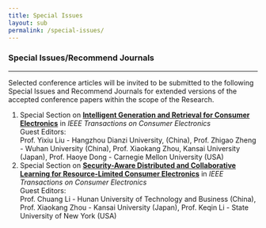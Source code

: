 ```yaml
---
title: Special Issues
layout: sub
permalink: /special-issues/
---
```


<h3>Special Issues/Recommend Journals</h3>
<hr/>

<p>
Selected conference articles will be invited to be submitted to the following Special Issues and Recommend Journals for extended versions of the accepted conference papers within the scope of the Research.
</p>
<ol>


<li>Special Section on <a href="https://ctsoc.ieee.org/images/TCE_FILES/Approved_CFP/April_2025/TCE_SS_CFP-Intelligent_Generation_and_Retrieval_for_Consumer_Electronics_-_online.pdf" target=_new><b>Intelligent Generation and Retrieval for Consumer Electronics</b></a> in <i>IEEE Transactions on Consumer Electronics</i>
<br/>
Guest Editors:
<br/>
Prof. Yixiu Liu - Hangzhou Dianzi University, (China), Prof. Zhigao Zheng - Wuhan University (China), Prof. Xiaokang Zhou, Kansai University (Japan), Prof. Haoye Dong - Carnegie Mellon University (USA)
</li>

<li>Special Section on <a href="https://ctsoc.ieee.org/images/TCE_FILES/Approved_CFP/April_2025/TCE_SS_CFP_Security-Aware_Distributed_and_Collaborative_Learning_for_Resource-Limited_Consumer_Electronics_-_online.pdf" target=_new><b>Security-Aware Distributed and Collaborative Learning for Resource-Limited Consumer Electronics</b></a> in <i>IEEE Transactions on Consumer Electronics</i>
<br/>
Guest Editors:
<br/>
Prof. Chuang Li -  Hunan University of Technology and Business (China), Prof. Xiaokang Zhou - Kansai University (Japan), Prof. Keqin Li - State University of New York (USA)
</li>

</ol>